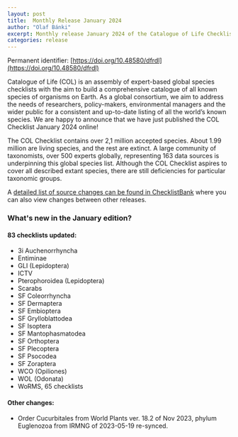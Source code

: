 ```yaml
---
layout: post
title:  Monthly Release January 2024
author: "Olaf Bánki"
excerpt: Monthly release January 2024 of the Catalogue of Life Checklist
categories: release
---
```


Permanent identifier: [https://doi.org/10.48580/dfrdl](https://doi.org/10.48580/dfrdl)

Catalogue of Life (COL) is an assembly of expert-based global species checklists with the aim to build a comprehensive catalogue of all known species of organisms on Earth. 
As a global consortium, we aim to address the needs of researchers, policy-makers, environmental managers and the wider public for a consistent and up-to-date listing of all the world’s known species. 
We are happy to announce that we have just published the COL Checklist January 2024 online!

The COL Checklist contains over 2,1 million accepted species. About 1.99 million are living species, and the rest are extinct. A large community of taxonomists, over 500 experts globally, representing 163 data sources is underpinning this global species list.
Although the COL Checklist aspires to cover all described extant species, there are still deficiencies for particular taxonomic groups.

A [detailed list of source changes can be found in ChecklistBank](https://www.checklistbank.org/dataset/286246/sourcemetrics?hideUnchanged=true&releaseKey=281951) where you can also view changes between other releases.

### What's new in the January edition?

#### 83 checklists updated:

 * 3i Auchenorrhyncha
 * Entiminae
 * GLI (Lepidoptera)
 * ICTV
 * Pterophoroidea (Lepidoptera)
 * Scarabs
 * SF Coleorrhyncha
 * SF Dermaptera
 * SF Embioptera
 * SF Grylloblattodea
 * SF Isoptera
 * SF Mantophasmatodea
 * SF Orthoptera
 * SF Plecoptera
 * SF Psocodea
 * SF Zoraptera
 * WCO (Opiliones)
 * WOL (Odonata)
 * WoRMS, 65 checklists

#### Other changes:
 * Order Cucurbitales from World Plants ver. 18.2 of Nov 2023, phylum Euglenozoa from IRMNG of 2023-05-19 re-synced.
